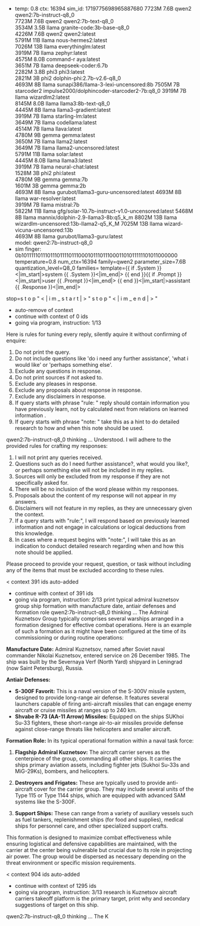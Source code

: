 * temp: 0.8 ctx: 16394 sim_id: 1719775698965887680
   7723M 7.6B  qwen2              qwen2:7b-instruct-q8_0          
   7723M 7.6B  qwen2              qwen2:7b-text-q8_0              
   3534M 3.5B  llama              granite-code:3b-base-q8_0       
   4226M 7.6B  qwen2              qwen2:latest                    
   5791M 11B   llama              nous-hermes2:latest             
   7026M 13B   llama              everythinglm:latest             
   3919M 7B    llama              zephyr:latest                   
   4575M 8.0B  command-r          aya:latest                      
   3651M 7B    llama              deepseek-coder:6.7b             
   2282M 3.8B  phi3               phi3:latest                     
   2821M 3B    phi2               dolphin-phi:2.7b-v2.6-q8_0      
   4693M 8B    llama              sunapi386/llama-3-lexi-uncensored:8b
   7505M 7B    starcoder2         impulse2000/dolphincoder-starcoder2-7b:q8_0
   3919M 7B    llama              wizardlm2:latest                
   8145M 8.0B  llama              llama3:8b-text-q8_0             
   4445M 8B    llama              llama3-gradient:latest          
   3919M 7B    llama              starling-lm:latest              
   3649M 7B    llama              codellama:latest                
   4514M 7B    llama              llava:latest                    
   4780M 9B    gemma              gemma:latest                    
   3650M 7B    llama              llama2:latest                   
   3649M 7B    llama              llama2-uncensored:latest        
   5791M 11B   llama              solar:latest                    
   4445M 8.0B  llama              llama3:latest                   
   3919M 7B    llama              neural-chat:latest              
   1528M 3B    phi2               phi:latest                      
   4780M 9B    gemma              gemma:7b                        
   1601M 3B    gemma              gemma:2b                        
   4693M 8B    llama              gurubot/llama3-guru-uncensored:latest
   4693M 8B    llama              war-resolver:latest             
   3919M 7B    llama              mistral:7b                      
   5822M 11B   llama              gfg/solar-10.7b-instruct-v1.0-uncensored:latest
   5468M 8B    llama              mannix/dolphin-2.9-llama3-8b:q5_k_m
   8802M 13B   llama              wizardlm-uncensored:13b-llama2-q5_K_M
   7025M 13B   llama              wizard-vicuna-uncensored:13b    
   4693M 8B    llama              gurubot/llama3-guru:latest      
 model: qwen2:7b-instruct-q8_0 
* sim finger: 0b1011111011101110111101110001011101110001101011111101011000000
 temperature=0.8
 num_ctx=16394
 family=qwen2
 parameter_size=7.6B
 quantization_level=Q8_0
 families=
 template={{ if .System }}<|im_start|>system
{{ .System }}<|im_end|>
{{ end }}{{ if .Prompt }}<|im_start|>user
{{ .Prompt }}<|im_end|>
{{ end }}<|im_start|>assistant
{{ .Response }}<|im_end|>

 stop=s t o p                                                       " < | i m _ s t a r t | > " 
 s t o p                                                       " < | i m _ e n d | > "
* auto-remove of context
* continue with context of 0 ids
* going via program, instruction: 1/13

Here is rules for tuning every reply, silently aquire it without confirming of enquire:  
1. Do not print the query.
2. Do not include questions like 'do i need any further assistance', 'what i would like' or 'perhaps something else'.
3. Exclude any questions in response.
4. Do not print sources if not asked to.
5. Exclude any pleases in response.
6. Exclude any proposals about response in response.
7. Exclude any disclaimers in response.
8. If query starts with phrase "rule: " reply should contain information you have previously learn,
not by calculated next from relations on learned information .
9. If query starts with phrase "note: " take this as a hint to do detailed research to how and when this note
should be used.

qwen2:7b-instruct-q8_0 thinking ...
Understood. I will adhere to the provided rules for crafting my responses:

1. I will not print any queries received.
2. Questions such as do I need further assistance?, what would you like?, or perhaps something else will not be included in my replies.
3. Sources will only be excluded from my response if they are not specifically asked for.
4. There will be no inclusion of the word please within my responses.
5. Proposals about the content of my response will not appear in my answers.
6. Disclaimers will not feature in my replies, as they are unnecessary given the context.
7. If a query starts with "rule:", I will respond based on previously learned information and not engage in calculations or logical deductions from this knowledge.
8. In cases where a request begins with "note:", I will take this as an indication to conduct detailed research regarding when and how this note should be applied.

Please proceed to provide your request, question, or task without including any of the items that must be excluded according to these rules.

< context 391 ids auto-added
* continue with context of 391 ids
* going via program, instruction: 2/13
print typical admiral kuznetsov group ship formation with manufacture date, antiair defenses and formation role
qwen2:7b-instruct-q8_0 thinking ...
The Admiral Kuznetsov Group typically comprises several warships arranged in a formation designed for effective combat operations. Here is an example of such a formation as it might have been configured at the time of its commissioning or during routine operations:

**Manufacture Date:**
Admiral Kuznetsov, named after Soviet naval commander Nikolai Kuznetsov, entered service on 26 December 1985. The ship was built by the Severnaya Verf (North Yard) shipyard in Leningrad (now Saint Petersburg), Russia.

**Antiair Defenses:**
- **S-300F Favorit:** This is a naval version of the S-300V missile system, designed to provide long-range air defense. It features several launchers capable of firing anti-aircraft missiles that can engage enemy aircraft or cruise missiles at ranges up to 240 km.
- **Shvabe R-73 (AA-11 Arrow) Missiles:** Equipped on the ships SUKhoi Su-33 fighters, these short-range air-to-air missiles provide defense against close-range threats like helicopters and smaller aircraft.

**Formation Role:**
In its typical operational formation within a naval task force:
1. **Flagship  Admiral Kuznetsov:** The aircraft carrier serves as the centerpiece of the group, commanding all other ships. It carries the ships primary aviation assets, including fighter jets (Sukhoi Su-33s and MiG-29Ks), bombers, and helicopters.
   
2. **Destroyers and Frigates:** These are typically used to provide anti-aircraft cover for the carrier group. They may include several units of the Type 115 or Type 1144 ships, which are equipped with advanced SAM systems like the S-300F.

3. **Support Ships:** These can range from a variety of auxiliary vessels such as fuel tankers, replenishment ships (for food and supplies), medical ships for personnel care, and other specialized support crafts.

This formation is designed to maximize combat effectiveness while ensuring logistical and defensive capabilities are maintained, with the carrier at the center being vulnerable but crucial due to its role in projecting air power. The group would be dispersed as necessary depending on the threat environment or specific mission requirements.

< context 904 ids auto-added
* continue with context of 1295 ids
* going via program, instruction: 3/13
research is Kuznetsov aircraft carriers takeoff platform is the primary target, print why and secondary suggestions of target on this ship.

qwen2:7b-instruct-q8_0 thinking ...
The K